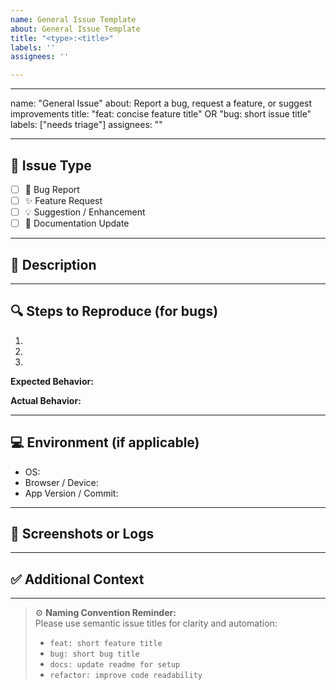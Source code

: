 ```yaml
---
name: General Issue Template
about: General Issue Template
title: "<type>:<title>"
labels: ''
assignees: ''

---
```


<!--
🙏 Thank you for checking the code base and taking the time to report an issue!
-->

---

name: "General Issue"
about: Report a bug, request a feature, or suggest improvements
title: "feat: concise feature title" OR "bug: short issue title"
labels: ["needs triage"]
assignees: ""

---

## 🧩 Issue Type

<!-- Select one or more that apply -->

- [ ] 🐛 Bug Report
- [ ] ✨ Feature Request
- [ ] 💡 Suggestion / Enhancement
- [ ] 📄 Documentation Update

---

## 📝 Description

<!-- Clearly describe the issue, bug, or feature request. Include as much relevant detail as possible. -->

---

## 🔍 Steps to Reproduce (for bugs)

1.
2.
3.

**Expected Behavior:**

<!-- What should happen? -->

**Actual Behavior:**

<!-- What actually happens? -->

---

## 💻 Environment (if applicable)

- OS:
- Browser / Device:
- App Version / Commit:

---

## 📸 Screenshots or Logs

<!-- If applicable, add screenshots, logs, or error messages to help explain the issue. -->

---

## ✅ Additional Context

<!-- Add any other context, notes, or references related to the issue. -->

---

> ⚙️ **Naming Convention Reminder:**  
> Please use semantic issue titles for clarity and automation:
>
> - `feat: short feature title`
> - `bug: short bug title`
> - `docs: update readme for setup`
> - `refactor: improve code readability`
